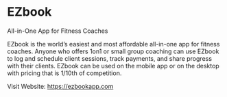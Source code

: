 # EZbook
All-in-One App for Fitness Coaches

EZbook is the world’s easiest and most affordable all-in-one app for fitness coaches. Anyone who offers 1on1 or small group coaching can use EZbook to log and schedule client sessions, track payments, and share progress with their clients. EZbook can be used on the mobile app or on the desktop with pricing that is 1/10th of competition. 

Visit Website: https://ezbookapp.com
